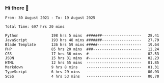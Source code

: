 ### Hi there 👋

<!--
**dominoto/dominoto** is a ✨ _special_ ✨ repository because its `README.md` (this file) appears on your GitHub profile.

Here are some ideas to get you started:

- 🔭 I’m currently working on ...
- 🌱 I’m currently learning ...
- 👯 I’m looking to collaborate on ...
- 🤔 I’m looking for help with ...
- 💬 Ask me about ...
- 📫 How to reach me: ...
- 😄 Pronouns: ...
- ⚡ Fun fact: ...
-->
<!--START_SECTION:waka-->

```txt
From: 30 August 2021 - To: 19 August 2025

Total Time: 697 hrs 20 mins

Python               198 hrs 5 mins  #######------------------   28.41 %
JavaScript           193 hrs 48 mins #######------------------   27.79 %
Blade Template       136 hrs 59 mins #####--------------------   19.64 %
PHP                  85 hrs 20 mins  ###----------------------   12.24 %
CSS                  17 hrs 36 mins  #------------------------   02.53 %
JSON                 15 hrs 31 mins  #------------------------   02.23 %
HTML                 12 hrs 55 mins  -------------------------   01.85 %
Markdown             9 hrs 8 mins    -------------------------   01.31 %
TypeScript           6 hrs 29 mins   -------------------------   00.93 %
SCSS                 4 hrs 53 mins   -------------------------   00.70 %
```

<!--END_SECTION:waka-->
